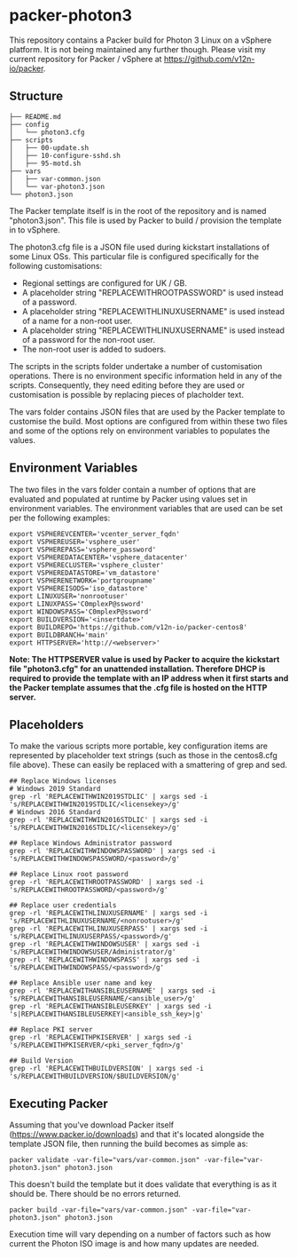 # packer-photon3
This repository contains a Packer build for Photon 3 Linux on a vSphere platform. It is not being maintained any further though. Please visit my current repository for Packer / vSphere at https://github.com/v12n-io/packer.
## Structure

```
├── README.md
├── config
│   └── photon3.cfg
├── scripts
│   ├── 00-update.sh
│   ├── 10-configure-sshd.sh
│   ├── 95-motd.sh
├── vars
│   ├── var-common.json
│   └── var-photon3.json
└── photon3.json
```

The Packer template itself is in the root of the repository and is named "photon3.json". This file is used by Packer to build / provision the template in to vSphere.

The photon3.cfg file is a JSON file used during kickstart installations of some Linux OSs. This particular file is configured specifically for the following customisations:
* Regional settings are configured for UK / GB.
* A placeholder string "REPLACEWITHROOTPASSWORD" is used instead of a password.
* A placeholder string "REPLACEWITHLINUXUSERNAME" is used instead of a name for a non-root user.
* A placeholder string "REPLACEWITHLINUXUSERNAME" is used instead of a password for the non-root user.
* The non-root user is added to sudoers.

The scripts in the scripts folder undertake a number of customisation operations. There is no environment specific information held in any of the scripts. Consequently, they need editing before they are used or customisation is possible by replacing pieces of placholder text.

The vars folder contains JSON files that are used by the Packer template to customise the build. Most options are configured from within these two files and some of the options rely on environment variables to populates the values.

## Environment Variables
The two files in the vars folder contain a number of options that are evaluated and populated at runtime by Packer using values set in environment variables. The environment variables that are used can be set per the following examples:

```
export VSPHEREVCENTER='vcenter_server_fqdn'
export VSPHEREUSER='vsphere_user'
export VSPHEREPASS='vsphere_password'
export VSPHEREDATACENTER='vsphere_datacenter'
export VSPHERECLUSTER='vsphere_cluster'
export VSPHEREDATASTORE='vm_datastore'
export VSPHERENETWORK='portgroupname'
export VSPHEREISODS='iso_datastore'
export LINUXUSER='nonrootuser'
export LINUXPASS='C0mplexP@ssword'
export WINDOWSPASS='C0mplexP@ssword'
export BUILDVERSION='<insertdate>'
export BUILDREPO='https://github.com/v12n-io/packer-centos8'
export BUILDBRANCH='main'
export HTTPSERVER='http://<webserver>'
```

**Note: The HTTPSERVER value is used by Packer to acquire the kickstart file "photon3.cfg" for an unattended installation. Therefore DHCP is required to provide the template with an IP address when it first starts and the Packer template assumes that the .cfg file is hosted on the HTTP server.**

## Placeholders
To make the various scripts more portable, key configuration items are represented by placeholder text strings (such as those in the centos8.cfg file above). These can easily be replaced with a smattering of grep and sed.

```
## Replace Windows licenses
# Windows 2019 Standard
grep -rl 'REPLACEWITHWIN2019STDLIC' | xargs sed -i 's/REPLACEWITHWIN2019STDLIC/<licensekey>/g'
# Windows 2016 Standard
grep -rl 'REPLACEWITHWIN2016STDLIC' | xargs sed -i 's/REPLACEWITHWIN2016STDLIC/<licensekey>/g'

## Replace Windows Administrator password
grep -rl 'REPLACEWITHWINDOWSPASSWORD' | xargs sed -i 's/REPLACEWITHWINDOWSPASSWORD/<password>/g'

## Replace Linux root password
grep -rl 'REPLACEWITHROOTPASSWORD' | xargs sed -i 's/REPLACEWITHROOTPASSWORD/<password>/g'

## Replace user credentials
grep -rl 'REPLACEWITHLINUXUSERNAME' | xargs sed -i 's/REPLACEWITHLINUXUSERNAME/<nonrootuser>/g'
grep -rl 'REPLACEWITHLINUXUSERPASS' | xargs sed -i 's/REPLACEWITHLINUXUSERPASS/<password>/g'
grep -rl 'REPLACEWITHWINDOWSUSER' | xargs sed -i 's/REPLACEWITHWINDOWSUSER/Administrator/g'
grep -rl 'REPLACEWITHWINDOWSPASS' | xargs sed -i 's/REPLACEWITHWINDOWSPASS/<password>/g'

## Replace Ansible user name and key
grep -rl 'REPLACEWITHANSIBLEUSERNAME' | xargs sed -i 's/REPLACEWITHANSIBLEUSERNAME/<ansible_user>/g'
grep -rl 'REPLACEWITHANSIBLEUSERKEY' | xargs sed -i 's|REPLACEWITHANSIBLEUSERKEY|<ansible_ssh_key>|g'

## Replace PKI server
grep -rl 'REPLACEWITHPKISERVER' | xargs sed -i 's/REPLACEWITHPKISERVER/<pki_server_fqdn>/g'

## Build Version
grep -rl 'REPLACEWITHBUILDVERSION' | xargs sed -i 's/REPLACEWITHBUILDVERSION/$BUILDVERSION/g'
```

## Executing Packer
Assuming that you've download Packer itself (https://www.packer.io/downloads) and that it's located alongside the template JSON file, then running the build becomes as simple as:

```
packer validate -var-file="vars/var-common.json" -var-file="var-photon3.json" photon3.json
```

This doesn't build the template but it does validate that everything is as it should be. There should be no errors returned.

```
packer build -var-file="vars/var-common.json" -var-file="var-photon3.json" photon3.json
```

Execution time will vary depending on a number of factors such as how current the Photon ISO image is and how many updates are needed.

